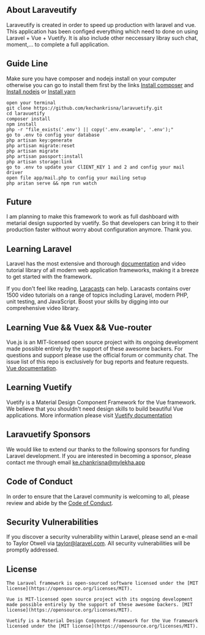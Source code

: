 ## About Laraveutify

Laraveutify is created in order to speed up production with laravel and vue. This application has been configed everything which need to done on using Laravel + Vue + Vuetify. It is also include other neccessary libray such chat, moment,... to complete a full application.

## Guide Line

Make sure you have composer and nodejs install on your computer otherwise you can go to install them first by the links [Install composer](https://getcomposer.org/) and [Install nodejs](https://nodejs.org/en/) or [Install yarn](https://yarnpkg.com/)

    open your terminal
    git clone https://github.com/kechankrisna/laravuetify.git
    cd laravuetify
    composer install
    npm install
    php -r "file_exists('.env') || copy('.env.example', '.env');"
    go to .env to config your database
    php artisan key:generate
    php artisan migrate:reset
    php artisan migrate
    php artisan passport:install
    php artisan storage:link
    go to .env to update your ClIENT_KEY 1 and 2 and config your mail driver
    open file app/mail.php to config your mailing setup
    php aritan serve && npm run watch
    

## Future

I am planning to make this framework to work as full dashboard with metarial design supported by vuetify. So that developers can bring it to their production faster without worry about configuration anymore. Thank you.

## Learning Laravel

Laravel has the most extensive and thorough [documentation](https://laravel.com/docs) and video tutorial library of all modern web application frameworks, making it a breeze to get started with the framework.

If you don't feel like reading, [Laracasts](https://laracasts.com) can help. Laracasts contains over 1500 video tutorials on a range of topics including Laravel, modern PHP, unit testing, and JavaScript. Boost your skills by digging into our comprehensive video library.

## Learning Vue && Vuex && Vue-router
Vue.js is an MIT-licensed open source project with its ongoing development made possible entirely by the support of these awesome backers. 
For questions and support please use the official forum or community chat. The issue list of this repo is exclusively for bug reports and feature requests. [Vue documentation](https://github.com/vuejs/vue).

## Learning Vuetify
Vuetify is a Material Design Component Framework for the Vue framework. We believe that you shouldn't need design skills to build beautiful Vue applications. More information please visit [Vuetify documentation](https://github.com/vuetifyjs/vuetify)


## Laravuetify Sponsors

We would like to extend our thanks to the following sponsors for funding Laravel development. If you are interested in becoming a sponsor, please contact me through email ke.chankrisna@mylekha.app


## Code of Conduct

In order to ensure that the Laravel community is welcoming to all, please review and abide by the [Code of Conduct](https://laravel.com/docs/contributions#code-of-conduct).

## Security Vulnerabilities

If you discover a security vulnerability within Laravel, please send an e-mail to Taylor Otwell via [taylor@laravel.com](mailto:taylor@laravel.com). All security vulnerabilities will be promptly addressed.

## License

    The Laravel framework is open-sourced software licensed under the [MIT license](https://opensource.org/licenses/MIT).

    Vue is MIT-licensed open source project with its ongoing development made possible entirely by the support of these awesome backers. [MIT license](https://opensource.org/licenses/MIT).

    Vuetify is a Material Design Component Framework for the Vue framework licensed under the [MIT license](https://opensource.org/licenses/MIT).